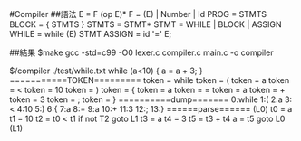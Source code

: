 #Compiler
##語法
E = F (op E)*
F = (E) | Number | Id
PROG = STMTS
BLOCK = { STMTS }
STMTS = STMT*
STMT = WHILE | BLOCK | ASSIGN
WHILE = while (E) STMT
ASSIGN = id '=' E;

##結果
$make
gcc -std=c99 -O0 lexer.c compiler.c main.c -o compiler

$/compiler ./test/while.txt
 while (a<10) {
    a = a + 3;
}
===========TOKEN=========
token = while
token = (
token = a
token = <
token = 10
token = )
token = {
token = a
token = =
token = a
token = +
token = 3
token = ;
token = }
==========dump=======
0:while
1:(
2:a
3:<
4:10
5:)
6:{
7:a
8:=
9:a
10:+
11:3
12:;
13:}
======parse======
(L0)
t0 = a
t1 = 10
t2 = t0 < t1
if not T2 goto L1
t3 = a
t4 = 3
t5 = t3 + t4
a = t5
goto L0
(L1)
